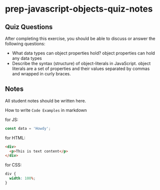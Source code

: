 # prep-javascript-objects-quiz-notes

## Quiz Questions

After completing this exercise, you should be able to discuss or answer the following questions:

- What data types can object properties hold?
  object properties can hold any data types
- Describe the syntax (structure) of object-literals in JavaScript.
  object literals are a set of properties and their values separated by commas and wrapped in curly braces.

## Notes

All student notes should be written here.

How to write `Code Examples` in markdown

for JS:

```javascript
const data = 'Howdy';
```

for HTML:

```html
<div>
  <p>This is text content</p>
</div>
```

for CSS:

```css
div {
  width: 100%;
}
```

